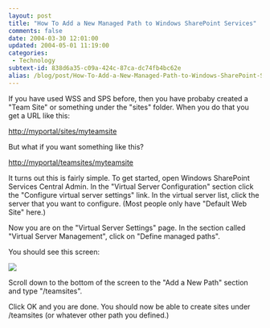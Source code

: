 ```yaml
---
layout: post
title: "How To Add a New Managed Path to Windows SharePoint Services"
comments: false
date: 2004-03-30 12:01:00
updated: 2004-05-01 11:19:00
categories:
 - Technology
subtext-id: 838d6a35-c09a-424c-87ca-dc74fb4bc62e
alias: /blog/post/How-To-Add-a-New-Managed-Path-to-Windows-SharePoint-Services.aspx
---
```



If you have used WSS and SPS before, then you have probaby created a "Team Site" or something under the "sites" folder. When you do that you get a URL like this:

[http://myportal/sites/myteamsite](http://myportal/sites/myteamsite)

But what if you want something like this?

[http://myportal/teamsites/myteamsite](http://myportal/teamsites/myteamsite)

It turns out this is fairly simple. To get started, open Windows SharePoint Services Central Admin. In the "Virtual Server Configuration" section click the "Configure virtual server settings" link. In the virtual server list, click the server that you want to configure. (Most people only have "Default Web Site" here.)

Now you are on the "Virtual Server Settings" page. In the section called "Virtual Server Management", click on "Define managed paths".

You should see this screen:

![](/weblog/content/binary/WSS.png)

Scroll down to the bottom of the screen to the "Add a New Path" section and type "/teamsites".

Click OK and you are done. You should now be able to create sites under /teamsites (or whatever other path you defined.)
